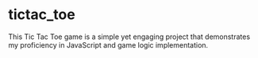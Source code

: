 # tictac_toe
This Tic Tac Toe game is a simple yet engaging project that demonstrates my proficiency in JavaScript and game logic implementation.
